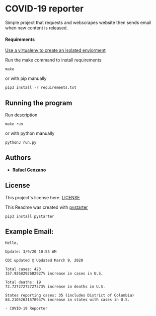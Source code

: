 # COVID-19 reporter

Simple project that requests and webscrapes website then sends email when new content is released.

#### Requirements

[Use a virtualenv to create an isolated enviorment](https://virtualenv.pypa.io/en/latest/)

Run the make command to install requirements

```
make
```

or with pip manually

```
pip3 install -r requirements.txt
```

## Running the program

Run description

```
make run
```

or with python manually

```
python3 run.py
```

## Authors

* [**Rafael Cenzano**](https://github.com/RafaelCenzano)

## License

This project's license here: [LICENSE](LICENSE)


This Readme was created with [pystarter](https://github.com/RafaelCenzano/PyStarter)

```
pip3 install pystarter
```

## Example Email:

```
Hello,

Update: 3/9/20 10:53 AM

CDC updated @ Updated March 9, 2020

Total cases: 423
157.9268292682927% increase in cases in U.S.

Total deaths: 19
72.72727272727273% increase in deaths in U.S.

States reporting cases: 35 (includes District of Columbia)
84.21052631578947% increase in states with cases in U.S.

- COVID-19 Reporter
                         
```